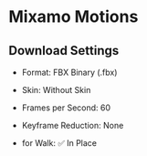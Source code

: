 # Mixamo Motions

## Download Settings

- Format: FBX Binary (.fbx)
- Skin: Without Skin
- Frames per Second: 60
- Keyframe Reduction: None

- for Walk: ✅ In Place
